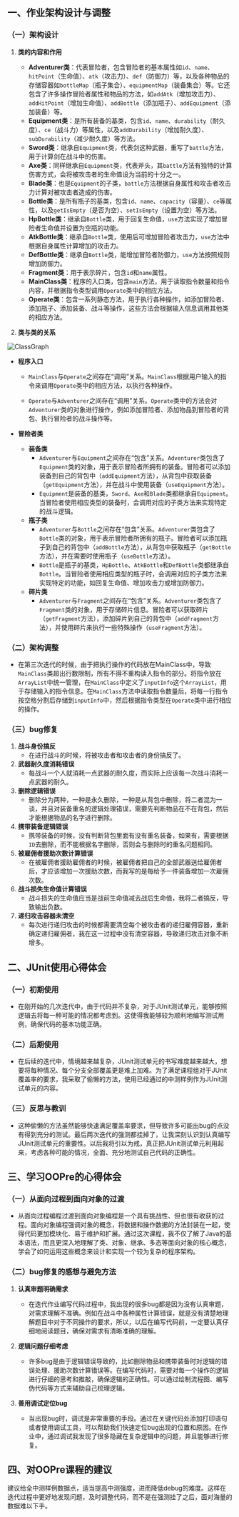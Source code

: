 ## 一、作业架构设计与调整

### （一）架构设计
1. **类的内容和作用**
    - **Adventurer类**：代表冒险者，包含冒险者的基本属性如`id`、`name`、`hitPoint`（生命值）、`atk`（攻击力）、`def`（防御力）等，以及各种物品的存储容器如`bottleMap`（瓶子集合）、`equipmentMap`（装备集合）等。它还包含了许多操作冒险者属性和物品的方法，如`addAtk`（增加攻击力）、`addHitPoint`（增加生命值）、`addBottle`（添加瓶子）、`addEquipment`（添加装备）等。
    - **Equipment类**：是所有装备的基类，包含`id`、`name`、`durability`（耐久度）、`ce`（战斗力）等属性，以及`addDurability`（增加耐久度）、`subDurability`（减少耐久度）等方法。
    - **Sword类**：继承自`Equipment`类，代表剑这种武器，重写了`battle`方法，用于计算剑在战斗中的伤害。
    - **Axe类**：同样继承自`Equipment`类，代表斧头，其`battle`方法有独特的计算伤害方式，会将被攻击者的生命值设为当前的十分之一。
    - **Blade类**：也是`Equipment`的子类，`battle`方法根据自身属性和攻击者攻击力计算对被攻击者造成的伤害。
    - **Bottle类**：是所有瓶子的基类，包含`id`、`name`、`capacity`（容量）、`ce`等属性，以及`getIsEmpty`（是否为空）、`setIsEmpty`（设置为空）等方法。
    - **HpBottle类**：继承自`Bottle`类，用于回复生命值，`use`方法实现了增加冒险者生命值并设置为空瓶的功能。
    - **AtkBottle类**：继承自`Bottle`类，使用后可增加冒险者攻击力，`use`方法中根据自身属性计算增加的攻击力。
    - **DefBottle类**：继承自`Bottle`类，能增加冒险者防御力，`use`方法按照规则增加防御力。
    - **Fragment类**：用于表示碎片，包含`id`和`name`属性。
    - **MainClass类**：程序的入口类，包含`main`方法，用于读取指令数量和指令内容，并根据指令类型调用`Operate`类中的相应方法。
    - **Operate类**：包含一系列静态方法，用于执行各种操作，如添加冒险者、添加瓶子、添加装备、战斗等操作，这些方法会根据输入信息调用其他类的相应方法。

2. **类与类的关系**

![ClassGraph](A:\IDE\GIthub\OOP\Class.png)

- **程序入口**
	
	- `MainClass`与`Operate`之间存在“调用”关系。`MainClass`根据用户输入的指令来调用`Operate`类中的相应方法，以执行各种操作。
	
	- `Operate`与`Adventurer`之间存在“调用”关系。`Operate`类中的方法会对`Adventurer`类的对象进行操作，例如添加冒险者、添加物品到冒险者的背包、执行冒险者的战斗操作等。
	
- **冒险者类**
  
  - **装备类**
    - `Adventurer`与`Equipment`之间存在“包含”关系。`Adventurer`类包含了`Equipment`类的对象，用于表示冒险者所拥有的装备。冒险者可以添加装备到自己的背包中（`addEquipment`方法），从背包中获取装备（`getEquipment`方法），并在战斗中使用装备（`useEquipment`方法）。
    - `Equipment`是装备的基类，`Sword`、`Axe`和`Blade`类都继承自`Equipment`。当冒险者使用相应类型的装备时，会调用对应的子类方法来实现特定的战斗逻辑。
  - **瓶子类**
    - `Adventurer`与`Bottle`之间存在“包含”关系。`Adventurer`类包含了`Bottle`类的对象，用于表示冒险者所拥有的瓶子。冒险者可以添加瓶子到自己的背包中（`addBottle`方法），从背包中获取瓶子（`getBottle`方法），并在需要时使用瓶子（`useBottle`方法）。
    - `Bottle`是瓶子的基类，`HpBottle`、`AtkBottle`和`DefBottle`类都继承自`Bottle`。当冒险者使用相应类型的瓶子时，会调用对应的子类方法来实现特定的功能，如回复生命值、增加攻击力或增加防御力。
  - **碎片类**
    - `Adventurer`与`Fragment`之间存在“包含”关系。`Adventurer`类包含了`Fragment`类的对象，用于存储碎片信息。冒险者可以获取碎片（`getFragment`方法），添加碎片到自己的背包中（`addFragment`方法），并使用碎片来执行一些特殊操作（`useFragment`方法）。

### （二）架构调整
- 在第三次迭代的时候，由于把执行操作的代码放在MainClass中，导致`MainClass`类超出行数限制，所有不得不重构读入指令的部分。将指令放在`ArrayList`中统一管理，在`MainClass`中定义了`inputInfo`这个`ArrayList`，用于存储输入的指令信息。在`MainClass`方法中读取指令数量后，将每一行指令按空格分割后存储到`inputInfo`中，然后根据指令类型在`Operate`类中进行相应的操作。

### （三）bug修复
1. **战斗身份搞反**
    - 在进行战斗的时候，将被攻击者和攻击者的身份搞反了。
2. **武器耐久度消耗错误**
    - 每战斗一个人就消耗一点武器的耐久度，而实际上应该每一次战斗消耗一点武器的耐久。
3. **删除逻辑错误**
    - 删除分为两种，一种是永久删除，一种是从背包中删除，将二者混为一谈，并且对装备重名的逻辑处理错误，需要先判断物品在不在背包，然后才能根据物品的名字进行删除。
4. **携带装备逻辑错误**
    - 携带装备的时候，没有判断背包里面有没有重名装备，如果有，需要根据`ID`去删除，而不能根据名字删除，否则会与删除时的重名问题相同。
5. **被雇佣者援助次数计算错误**
    - 在被雇佣者援助雇佣者的时候，被雇佣者把自己的全部武器送给雇佣者后，才应该增加一次援助次数，而我写的是每给予一件装备增加一次雇佣次数。
6. **战斗损失生命值计算错误**
    - 战斗损失的生命值应当是战前生命值减去战后生命值，我将二者搞反，导致输出负数。
7. **递归攻击容器未清空**
    - 每次进行递归攻击的时候都需要清空每个被攻击者的递归雇佣容器，重新确定递归雇佣者，我在这一过程中没有清空容器，导致递归攻击对象不断增多。

## 二、JUnit使用心得体会

### （一）初期使用
- 在刚开始的几次迭代中，由于代码并不复杂，对于JUnit测试单元，能够按照逻辑去将每一种可能的情况都考虑到。这使得我能够较为顺利地编写测试用例，确保代码的基本功能正确。

### （二）后期使用
- 在后续的迭代中，情境越来越复杂，JUnit测试单元的书写难度越来越大，想要将每种情况、每个分支全部覆盖更是难上加难。为了满足课程组对于JUnit覆盖率的要求，我采取了偷懒的方法，使用已经通过的中测样例作为JUnit测试单元的内容。

### （三）反思与教训
- 这种偷懒的方法虽然能够快速满足覆盖率要求，但导致许多可能出bug的点没有得到充分的测试。最后两次迭代的强测都挂掉了，让我深刻认识到认真编写JUnit测试单元的重要性。以后我将引以为戒，真正把JUnit测试单元利用起来，考虑各种可能的情况，全面、充分地测试自己代码的正确性。

## 三、学习OOPre的心得体会

### （一）从面向过程到面向对象的过渡
- 从面向过程编程过渡到面向对象编程是一个具有挑战性、但也很有收获的过程。面向对象编程强调对象的概念，将数据和操作数据的方法封装在一起，使得代码更加模块化、易于维护和扩展。通过这次课程，我不仅了解了Java的基本语法，而且更深入地理解了类、对象、继承、多态等面向对象的核心概念，学会了如何运用这些概念来设计和实现一个较为复杂的程序架构。

### （二）bug修复的感想与避免方法
1. **认真审题明确需求**
   
    - 在迭代作业编写代码过程中，我出现的很多bug都是因为没有认真审题，对需求理解不准确。例如在战斗中各种属性计算错误，就是没有清楚地理解题目中对于不同操作的要求，所以，以后在编写代码前，一定要认真仔细地阅读题目，确保对需求有清晰准确的理解。
2. **逻辑问题仔细考虑**
   - 许多bug是由于逻辑错误导致的，比如删除物品和携带装备时对逻辑的错误处理、援助次数计算错误等。在编写代码时，需要对每一个操作的逻辑进行仔细的思考和推敲，确保逻辑的正确性。可以通过绘制流程图、编写伪代码等方式来辅助自己梳理逻辑。
3. **善用调试定位bug**
   - 当出现bug时，调试是非常重要的手段。通过在关键代码处添加打印语句或者使用调试工具，可以帮助我们快速定位bug出现的位置和原因。在作业中，通过调试我发现了很多隐藏在复杂逻辑中的问题，并且能够进行修复。

## 四、对OOPre课程的建议
建议给全中测样例数据点，适当提高中测强度，进而降低debug的难度。这样在迭代过程中更好地发现问题，及时调整代码，而不是在强测挂了之后，面对海量的数据难以下手。
